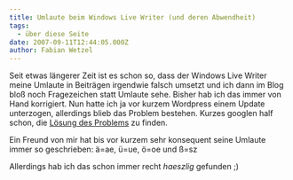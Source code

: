 ```yaml
---
title: Umlaute beim Windows Live Writer (und deren Abwendheit)
tags:
  - über diese Seite
date: 2007-09-11T12:44:05.000Z
author: Fabian Wetzel
---
```


Seit etwas längerer Zeit ist es schon so, dass der Windows Live Writer meine Umlaute in Beiträgen irgendwie falsch umsetzt und ich dann im Blog bloß noch Fragezeichen statt Umlaute sehe. Bisher hab ich das immer von Hand korrigiert. Nun hatte ich ja vor kurzem Wordpress einem Update unterzogen, allerdings blieb das Problem bestehen. Kurzes googlen half schon, die [Lösung des Problems](http://blog.brandt-net.de/bloggen/2007-06-29/windows-live-writer-tipp-nicht-ascii-zeichen-werden-auf-utf-8-blogs-falsch-wiedergegeben/) zu finden.

Ein Freund von mir hat bis vor kurzem sehr konsequent seine Umlaute immer so geschrieben: ä=ae, ü=ue, ö=oe und ß=sz

Allerdings hab ich das schon immer recht _haeszlig_ gefunden ;)


